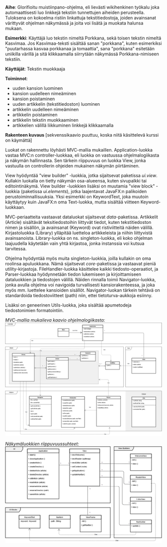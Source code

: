 **Aihe**: Glorifioitu muistiinpano-ohjelma, eli lievästi wikihenkinen työkalu joka automaattisesti luo linkkejä tekstiin tunnettujen aiheiden perusteella. Tuloksena on kokoelma ristiin linkattuja tekstitiedostoja, joiden avainsanat värittyvät ohjelman näkymässä ja joita voi lisätä ja muokata halunsa mukaan.

**Esimerkki**: Käyttäjä luo tekstin nimeltä Porkkana, sekä toisen tekstin nimeltä Kasvimaa. Jos Kasvimaa-teksti sisältää sanan "porkkana", kuten esimerkiksi "puutarhassa kasvaa porkkanaa ja tomaattia", sana "porkkana" esitetään uniikilla värillä ja sitä klikkaamalla siirrytään näkymässä Porkkana-nimiseen tekstiin.

**Käyttäjät**: Tekstin muokkaaja

**Toiminnot**:
* uuden kansion luominen
* kansion uudelleen nimeäminen
* kansion poistaminen
* uuden artikkelin (tekstitiedoston) luominen
* artikkelin uudelleen nimeäminen
* artikkelin poistaminen
* artikkelin tekstin muokkaaminen
* artikkelien välillä liikkuminen linkkejä klikkaamalla

**Rakenteen kuvaus**
[sekvenssikaavio puuttuu, koska niitä käsittelevä kurssi on käymättä]

Luokat on rakennettu löyhästi MVC-mallia mukaillen. Application-luokka vastaa MVC:n controller-luokkaa, eli luokka on vastuussa ohjelmalogiikasta ja näkymän hallinnasta. Sen tärkein riippuvuus on luokka View, jonka vastuulla on controllerin ohjeiden mukainen näkymän piirtäminen.

View hyödyntää "view builder" -luokkia, jotka sijaitsevat paketissa *ui.view*. Kullakin luokalla on tietty näkymän osa-alueensa, kuten sivupalkki tai editointinäkymä. View builder -luokkien lisäksi on muutamia "view block" -luokkia (paketissa *ui.elements*), jotka laajentavat JavaFX:n palikoiden perustoiminnallisuuksia. Yksi esimerkki on KeywordText, joka muutoin käyttäytyy kuin JavaFX:n oma Text-luokka, mutta sisältää viitteen Keyword-luokkaan.

MVC-periaatteita vastaavat dataluokat sijaitsevat *data*-paketissa. Artikkelit (Article) sisältävät teksitiedostoihin liittyvät tiedot, kuten tekstitiedoston nimen ja sisällön, ja avainsanat (Keyword) ovat ristiviitteitä näiden välillä. Kirjastoluokka (Library) ylläpitää luetteloa artikkeleista ja niihin liittyvistä avainsanoista. Library-luokka on ns. singleton-luokka, eli koko ohjelman laajuudella käytetään vain yhtä kirjastoa, jonka instanssia voi kutsua tarvitessa.

Ohjelma hyödyntää myös muita singleton-luokkia, joilla kullakin on oma roolinsa apuluokkana. Nämä sijaitsevat *core*-paketissa ja vastaavat pieniä utility-kirjastoja. FileHandler-luokka käsittelee kaikki tiedosto-operaatiot, ja Parser-luokkaa hyödynnetään tiedon lukemiseen ja kirjoittamiseen dataluokkien ja tiedostojen välillä. Näiden rinnalla toimii Navigator-luokka, jonka avulla ohjelma voi navigoida turvallisesti kansiorakenteessa, ja joka myös mm. luettelee kansioiden sisällöt. Navigator-luokan tärkein tehtävä on standardoida tiedostoviitteet (path) niin, ettei tietoturva-aukkoja esiinny.

Lisäksi on geneerinen Utils-luokka, joka sisältää apumetodeja tiedostonimien formatointiin.

*MVC-mallia mukaileva kaavio ohjelmalogiikasta:*
![UML](uml.png)

*Näkymäluokkien riippuvuussuhteet:*
![UML](uml2.png)
